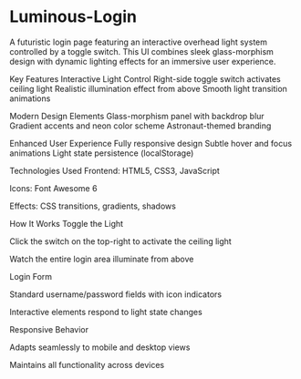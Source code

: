 # Luminous-Login
A futuristic login page featuring an interactive overhead light system controlled by a toggle switch. This UI combines sleek glass-morphism design with dynamic lighting effects for an immersive user experience.

Key Features
Interactive Light Control
Right-side toggle switch activates ceiling light
Realistic illumination effect from above
Smooth light transition animations

Modern Design Elements
Glass-morphism panel with backdrop blur
Gradient accents and neon color scheme
Astronaut-themed branding

Enhanced User Experience
Fully responsive design
Subtle hover and focus animations
Light state persistence (localStorage)

Technologies Used
Frontend: HTML5, CSS3, JavaScript

Icons: Font Awesome 6

Effects: CSS transitions, gradients, shadows

How It Works
Toggle the Light

Click the switch on the top-right to activate the ceiling light

Watch the entire login area illuminate from above

Login Form

Standard username/password fields with icon indicators

Interactive elements respond to light state changes

Responsive Behavior

Adapts seamlessly to mobile and desktop views

Maintains all functionality across devices

